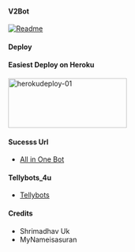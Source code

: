 #### V2Bot
[![Readme](https://github-readme-stats.vercel.app/api/pin/?username=sahaynitin&repo=V2Bot&theme=cobalt)](h&bg_color=#24378)

#### Deploy

#### Easiest Deploy on Heroku

<p align="">
    <a href="https://heroku.com/deploy?template=https://github.com/kalanakt/Url-Uploader-TG">
    <img src="https://github.com/nikhileashy/justfor_testing/blob/main/herokudeploy-01-cropped.svg" alt="herokudeploy-01" border="0" height="100" width="240"></a>
</p>

#### Sucesss Url
   * [All in One Bot](https://t.me/)
   
#### Tellybots_4u
   * [Tellybots](https://t.me/)

#### Credits
   * Shrimadhav Uk
   * MyNameisasuran
